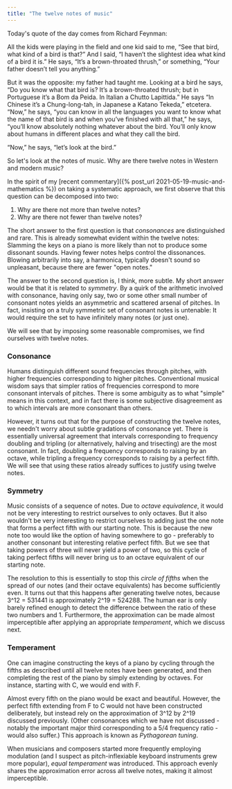 ```yaml
---
title: "The twelve notes of music"
---
```


Today's quote of the day comes from Richard Feynman:

<div class="media">
<p>All the kids were playing in the field and one kid said to me, “See that bird, what kind of a bird is that?” And I said, “I haven’t the slightest idea what kind of a bird it is.” He says, “It’s a brown-throated thrush,” or something, “Your father doesn’t tell you anything.”</p>

<p>But it was the opposite: my father had taught me. Looking at a bird he says, “Do you know what that bird is? It’s a brown-throated thrush; but in Portuguese it’s a Bom da Peida. In Italian a Chutto Lapittida.” He says “In Chinese it’s a Chung-long-tah, in Japanese a Katano Tekeda,” etcetera. “Now,” he says, “you can know in all the languages you want to know what the name of that bird is and when you’ve finished with all that,” he says, “you’ll know absolutely nothing whatever about the bird. You’ll only know about humans in different places and what they call the bird.</p>

<p>“Now,” he says, “let’s look at the bird.”</p>

</div>

So let's look at the notes of music. Why are there twelve notes in Western and modern music?



In the spirit of my [recent commentary]({% post_url 2021-05-19-music-and-mathematics %}) on taking a systematic approach, we first observe that this question can be decomposed into two:

1. Why are there not more than twelve notes?
2. Why are there not fewer than twelve notes?

The short answer to the first question is that _consonances_ are distinguished and rare. This is already somewhat evident within the twelve notes: Slamming the keys on a piano is more likely than not to produce some dissonant sounds. Having fewer notes helps control the dissonances. Blowing arbitrarily into say, a harmonica, typically doesn't sound so unpleasant, because there are fewer "open notes."

The answer to the second question is, I think, more subtle. My short answer would be that it is related to _symmetry_. By a quirk of the arithmetic involved with consonance, having only say, two or some other small number of consonant notes yields an asymmetric and scattered arsenal of pitches. In fact, insisting on a truly symmetric set of consonant notes is untenable: It would require the set to have infinitely many notes (or just one). 

We will see that by imposing some reasonable compromises, we find ourselves with twelve notes.

### Consonance

Humans distinguish different sound frequencies through pitches, with higher frequencies corresponding to higher pitches. Conventional musical wisdom says that simpler ratios of frequencies correspond to more consonant intervals of pitches. There is some ambiguity as to what "simple" means in this context, and in fact there is some subjective disagreement as to which intervals are more consonant than others.

However, it turns out that for the purpose of constructing the twelve notes, we needn't worry about subtle gradations of consonance yet. There is essentially universal agreement that intervals corresponding to frequency doubling and tripling (or alternatively, halving and trisecting) are the most consonant. In fact, doubling a frequency corresponds to raising by an octave, while tripling a frequency corresponds to raising by a perfect fifth. We will see that using these ratios already suffices to justify using twelve notes. 

### Symmetry

Music consists of a sequence of notes. Due to _octave equivalence_, it would not be very interesting to restrict ourselves to only octaves. But it also wouldn't be very interesting to restrict ourselves to adding just the one note that forms a perfect fifth with our starting note. This is because the new note too would like the option of having somewhere to go - preferably to another consonant but interesting relative perfect fifth. But we see that taking powers of three will never yield a power of two, so this cycle of taking perfect fifths will never bring us to an octave equivalent of our starting note.

The resolution to this is essentially to stop this _circle of fifths_ when the spread of our notes (and their octave equivalents) has become sufficiently even. It turns out that this happens after generating twelve notes, because 3^12 = 531441 is approximately 2^19 = 524288. The human ear is only barely refined enough to detect the difference between the ratio of these two numbers and 1. Furthermore, the approximation can be made almost imperceptible after applying an appropriate _temperament_, which we discuss next.

### Temperament

One can imagine constructing the keys of a piano by cycling through the fifths as described until all twelve notes have been generated, and then completing the rest of the piano by simply extending by octaves. For instance, starting with C, we would end with F.

Almost every fifth on the piano would be exact and beautiful. However, the perfect fifth extending from F to C would not have been constructed deliberately, but instead rely on the approximation of 3^12 by 2^19 discussed previously. (Other consonances which we have not discussed - notably the important major third corresponding to a 5/4 frequency ratio - would also suffer.) This approach is known as _Pythagorean tuning_.

When musicians and composers started more frequently employing modulation (and I suspect as pitch-inflexiable keyboard instruments grew more popular), _equal temperament_ was introduced. This approach evenly shares the approximation error across all twelve notes, making it almost imperceptible.
